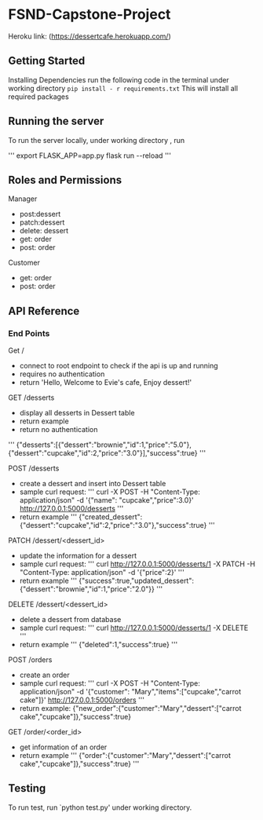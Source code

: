 # FSND-Capstone-Project

Heroku link: (https://dessertcafe.herokuapp.com/)

## Getting Started
Installing Dependencies
run the following code in the terminal under working directory
`pip install - r requirements.txt`
This will install all required packages



## Running the server
To run the server locally, under working directory , run

'''
export FLASK_APP=app.py
flask run --reload
'''

## Roles and Permissions
Manager
- post:dessert
- patch:dessert
- delete: dessert
- get: order
- post: order

Customer
- get: order
- post: order

    

## API Reference

### End Points 

Get /
- connect to root endpoint to check if the api is up and running
- requires no authentication
- return 
'Hello, Welcome to Evie's cafe, Enjoy dessert!'

GET /desserts
- display all desserts in Dessert table
- return example
- return no authentication

'''
{"desserts":[{"dessert":"brownie","id":1,"price":"5.0"},{"dessert":"cupcake","id":2,"price":"3.0"}],"success":true}
'''

POST /desserts
- create a dessert and insert into Dessert table
- sample curl request:
'''
curl -X POST -H "Content-Type: application/json" -d '{"name": "cupcake","price":3.0}' http://127.0.0.1:5000/desserts
'''
- return example
'''
{"created_dessert":{"dessert":"cupcake","id":2,"price":"3.0"},"success":true}
'''

PATCH /dessert/<dessert_id>
- update the information for a dessert
- sample curl request:
'''
curl http://127.0.0.1:5000/desserts/1 -X PATCH -H "Content-Type: application/json" -d '{"price":2}'
'''
- return example
'''
{"success":true,"updated_dessert":{"dessert":"brownie","id":1,"price":"2.0"}}
'''

DELETE /dessert/<dessert_id>
- delete a dessert from database
- sample curl request:
'''
curl http://127.0.0.1:5000/desserts/1 -X DELETE
'''
- return example
'''
{"deleted":1,"success":true}
'''

POST /orders
- create an order
- sample curl request:
'''
curl -X POST -H "Content-Type: application/json" -d '{"customer": "Mary","items":["cupcake","carrot cake"]}' http://127.0.0.1:5000/orders
'''
- return example:
{"new_order":{"customer":"Mary","dessert":["carrot cake","cupcake"]},"success":true}


GET /order/<order_id>
- get information of an order
- return example
'''
{"order":{"customer":"Mary","dessert":["carrot cake","cupcake"]},"success":true}
'''

## Testing
To run test, run `python test.py' under working directory. 
